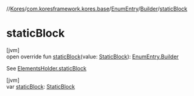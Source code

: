 //[Kores](../../../../index.md)/[com.koresframework.kores.base](../../index.md)/[EnumEntry](../index.md)/[Builder](index.md)/[staticBlock](static-block.md)

# staticBlock

[jvm]\
open override fun [staticBlock](static-block.md)(value: [StaticBlock](../../-static-block/index.md)): [EnumEntry.Builder](index.md)

See [ElementsHolder.staticBlock](../../-elements-holder/static-block.md)

[jvm]\
var [staticBlock](static-block.md): [StaticBlock](../../-static-block/index.md)
